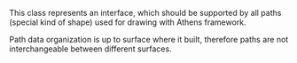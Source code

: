 This class represents an interface, which should be supported by all paths (special kind of shape) used for drawing with Athens framework.

Path data organization is up to surface where it built,
therefore paths are not interchangeable between different surfaces.

